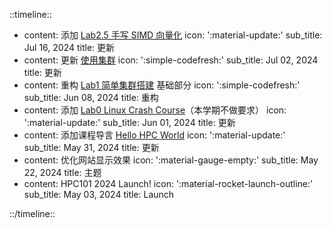 ::timeline::

- content: 添加 [Lab2.5 手写 SIMD 向量化](../docs/Lab2.5-Vectors-Bonus/index.md)
  icon: ':material-update:'
  sub_title: Jul 16, 2024
  title: 更新
- content: 更新 [使用集群](../docs/cluster.md)
  icon: ':simple-codefresh:'
  sub_title: Jul 02, 2024
  title: 更新
- content: 重构 [Lab1 简单集群搭建](../docs/Lab1-MiniCluster/index.md) 基础部分
  icon: ':simple-codefresh:'
  sub_title: Jun 08, 2024
  title: 重构
- content: 添加 [Lab0 Linux Crash Course](../docs/Lab0-LinuxCrashCourse/index.md)（本学期不做要求）
  icon: ':material-update:'
  sub_title: Jun 01, 2024
  title: 更新
- content: 添加课程导言 [Hello HPC World](../docs/Intro/index.md)
  icon: ':material-update:'
  sub_title: May 31, 2024
  title: 更新
- content: 优化网站显示效果
  icon: ':material-gauge-empty:'
  sub_title: May 22, 2024
  title: 主题
- content: HPC101 2024 Launch!
  icon: ':material-rocket-launch-outline:'
  sub_title: May 03, 2024
  title: Launch

::/timeline::
